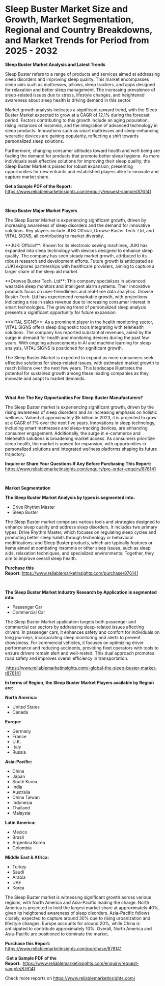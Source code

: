 <p><h1>Sleep Buster Market Size and Growth, Market Segmentation, Regional and Country Breakdowns, and Market Trends for Period from 2025 -  2032</h1></p><p><strong>Sleep Buster Market Analysis and Latest Trends</strong></p>
<p><p>Sleep Buster refers to a range of products and services aimed at addressing sleep disorders and improving sleep quality. This market encompasses sleep aids such as mattresses, pillows, sleep trackers, and apps designed for relaxation and better sleep management. The increasing prevalence of sleep-related issues due to stress, lifestyle changes, and heightened awareness about sleep health is driving demand in this sector.</p><p>Market growth analysis indicates a significant upward trend, with the Sleep Buster Market expected to grow at a CAGR of 12.1% during the forecast period. Factors contributing to this growth include an aging population, rising instances of insomnia, and the integration of advanced technology in sleep products. Innovations such as smart mattresses and sleep-enhancing wearable devices are gaining popularity, reflecting a shift towards personalized sleep solutions. </p><p>Furthermore, changing consumer attitudes toward health and well-being are fueling the demand for products that promote better sleep hygiene. As more individuals seek effective solutions for improving their sleep quality, the Sleep Buster Market is poised for robust expansion, presenting opportunities for new entrants and established players alike to innovate and capture market share.</p></p>
<p><strong>Get a Sample PDF of the Report:&nbsp;</strong> <a href="https://www.reliablemarketinsights.com/enquiry/request-sample/876141?utm_campaign=2624&utm_medium=2&utm_source=Github&utm_content=ia&utm_term=30032025&utm_id=sleep-buster">https://www.reliablemarketinsights.com/enquiry/request-sample/876141</a></p>
<p>&nbsp;</p>
<p><strong>Sleep Buster Major Market Players</strong></p>
<p><p>The Sleep Buster Market is experiencing significant growth, driven by increasing awareness of sleep disorders and the demand for innovative solutions. Key players include JUKI Official, Drowse Buster Tech. Ltd, and VITAL SIGNS, all contributing to market diversity.</p><p>**JUKI Official**: Known for its electronic sewing machines, JUKI has expanded into sleep technology with devices designed to enhance sleep quality. The company has seen steady market growth, attributed to its robust research and development efforts. Future growth is anticipated as JUKI explores partnerships with healthcare providers, aiming to capture a larger share of the sleep aid market.</p><p>**Drowse Buster Tech. Ltd**: This company specializes in advanced wearable sleep monitors and intelligent alarm systems. Their innovative products focus on user-friendliness and real-time data analytics. Drowse Buster Tech. Ltd has experienced remarkable growth, with projections indicating a rise in sales revenue due to increasing consumer interest in smart technologies. The growing trend of personalized sleep analysis presents a significant opportunity for future expansion.</p><p>**VITAL SIGNS**: As a prominent player in the health monitoring sector, VITAL SIGNS offers sleep diagnostic tools integrating with telehealth solutions. The company has reported substantial revenues, aided by the surge in demand for health and monitoring devices during the past few years. With ongoing advancements in AI and machine learning for sleep analysis, VITAL SIGNS is positioned for significant growth.</p><p>The Sleep Buster Market is expected to expand as more consumers seek effective solutions for sleep-related issues, with estimated market growth to reach billions over the next few years. This landscape illustrates the potential for sustained growth among these leading companies as they innovate and adapt to market demands.</p></p>
<p>&nbsp;</p>
<p><strong>What Are The Key Opportunities For Sleep Buster Manufacturers?</strong></p>
<p><p>The Sleep Buster market is experiencing significant growth, driven by the rising awareness of sleep disorders and an increasing emphasis on holistic wellness. Valued at approximately $5 billion in 2023, it is projected to grow at a CAGR of 7% over the next five years. Innovations in sleep technology, including smart mattresses and sleep-tracking devices, are enhancing consumer engagement. Additionally, the surge in e-commerce and telehealth solutions is broadening market access. As consumers prioritize sleep health, the market is poised for expansion, with opportunities in personalized solutions and integrated wellness platforms shaping its future trajectory.</p></p>
<p><strong>Inquire or Share Your Questions If Any Before Purchasing This Report:</strong> <a href="https://www.reliablemarketinsights.com/enquiry/pre-order-enquiry/876141?utm_campaign=2624&utm_medium=2&utm_source=Github&utm_content=ia&utm_term=30032025&utm_id=sleep-buster">https://www.reliablemarketinsights.com/enquiry/pre-order-enquiry/876141</a></p>
<p>&nbsp;</p>
<p><strong>Market Segmentation</strong></p>
<p><strong>The Sleep Buster Market Analysis by types is segmented into:</strong></p>
<p><ul><li>Drive Rhythm Master</li><li>Sleep Buster</li></ul></p>
<p><p>The Sleep Buster market comprises various tools and strategies designed to enhance sleep quality and address sleep disorders. It includes two primary types: Drive Rhythm Master, which focuses on regulating sleep cycles and promoting better sleep habits through technology or behavioral modifications; and Sleep Buster products, which are typically features or items aimed at combating insomnia or other sleep issues, such as sleep aids, relaxation techniques, and specialized environments. Together, they aim to improve overall sleep health.</p></p>
<p><strong>Purchase this Report:&nbsp;</strong><a href="https://www.reliablemarketinsights.com/purchase/876141?utm_campaign=2624&utm_medium=2&utm_source=Github&utm_content=ia&utm_term=30032025&utm_id=sleep-buster">https://www.reliablemarketinsights.com/purchase/876141</a></p>
<p>&nbsp;</p>
<p><strong>The Sleep Buster Market Industry Research by Application is segmented into:</strong></p>
<p><ul><li>Passenger Car</li><li>Commercial Car</li></ul></p>
<p><p>The Sleep Buster Market application targets both passenger and commercial car sectors by addressing sleep-related issues affecting drivers. In passenger cars, it enhances safety and comfort for individuals on long journeys, incorporating sleep monitoring and alerts to prevent drowsiness. For commercial vehicles, it focuses on optimizing driver performance and reducing accidents, providing fleet operators with tools to ensure drivers remain alert and well-rested. This dual approach promotes road safety and improves overall efficiency in transportation.</p></p>
<p><a href="https://www.reliablemarketinsights.com/-global-the-sleep-buster-market-r876141?utm_campaign=2624&utm_medium=2&utm_source=Github&utm_content=ia&utm_term=30032025&utm_id=sleep-buster">&nbsp;https://www.reliablemarketinsights.com/-global-the-sleep-buster-market-r876141</a></p>
<p><strong>In terms of Region, the Sleep Buster Market Players available by Region are:</strong></p>
<p>
    <p> <strong> North America: </strong>
        <ul>
            <li>United States</li>
            <li>Canada</li>
        </ul>
        </p> 
    <p> <strong> Europe: </strong>
        <ul>
            <li>Germany</li>
            <li>France</li>
            <li>U.K.</li>
            <li>Italy</li>
            <li>Russia</li>
        </ul>
        </p> 
    <p> <strong> Asia-Pacific: </strong>
        <ul>
            <li>China</li>
            <li>Japan</li>
            <li>South Korea</li>
            <li>India</li>
            <li>Australia</li>
            <li>China Taiwan</li>
            <li>Indonesia</li>
            <li>Thailand</li>
            <li>Malaysia</li>
        </ul>
        </p> 
    <p> <strong> Latin America: </strong>
        <ul>
            <li>Mexico</li>
            <li>Brazil</li>
            <li>Argentina Korea</li>
            <li>Colombia</li>
        </ul>
        </p> 
    <p> <strong> Middle East & Africa: </strong>
        <ul>
            <li>Turkey</li>
            <li>Saudi</li>
            <li>Arabia</li>
            <li>UAE</li>
            <li>Korea</li>
        </ul>
    </p>
    </p>
<p><p>The Sleep Buster market is witnessing significant growth across various regions, with North America and Asia-Pacific leading the charge. North America is projected to hold the largest market share at approximately 40%, given its heightened awareness of sleep disorders. Asia-Pacific follows closely, expected to capture around 30% due to rising urbanization and lifestyle changes. Europe accounts for around 20%, while China is anticipated to contribute approximately 10%. Overall, North America and Asia-Pacific are positioned to dominate the market.</p></p>
<p><strong>Purchase this Report: </strong><a href="https://www.reliablemarketinsights.com/purchase/876141?utm_campaign=2624&utm_medium=2&utm_source=Github&utm_content=ia&utm_term=30032025&utm_id=sleep-buster">https://www.reliablemarketinsights.com/purchase/876141</a></p>
<p>&nbsp;<strong>Get a Sample PDF of the Report:&nbsp;&nbsp;</strong><a href="https://www.reliablemarketinsights.com/enquiry/request-sample/876141?utm_campaign=2624&utm_medium=2&utm_source=Github&utm_content=ia&utm_term=30032025&utm_id=sleep-buster">https://www.reliablemarketinsights.com/enquiry/request-sample/876141</a></p>
<p><strong></strong></p>
<p>Check more reports on <a href="https://www.reliablemarketinsights.com/?utm_campaign=2624&utm_medium=2&utm_source=Github&utm_content=ia&utm_term=30032025&utm_id=sleep-buster">https://www.reliablemarketinsights.com/</a></p>